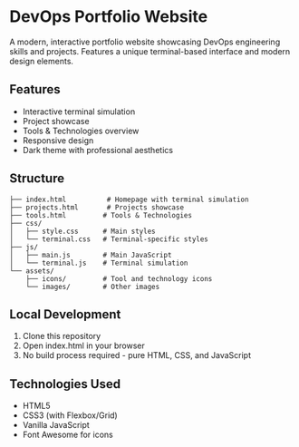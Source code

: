 # DevOps Portfolio Website

A modern, interactive portfolio website showcasing DevOps engineering skills and projects. Features a unique terminal-based interface and modern design elements.

## Features

- Interactive terminal simulation
- Project showcase
- Tools & Technologies overview
- Responsive design
- Dark theme with professional aesthetics

## Structure

```
├── index.html          # Homepage with terminal simulation
├── projects.html       # Projects showcase
├── tools.html         # Tools & Technologies
├── css/
│   ├── style.css      # Main styles
│   └── terminal.css   # Terminal-specific styles
├── js/
│   ├── main.js        # Main JavaScript
│   └── terminal.js    # Terminal simulation
└── assets/
    ├── icons/         # Tool and technology icons
    └── images/        # Other images
```

## Local Development

1. Clone this repository
2. Open index.html in your browser
3. No build process required - pure HTML, CSS, and JavaScript

## Technologies Used

- HTML5
- CSS3 (with Flexbox/Grid)
- Vanilla JavaScript
- Font Awesome for icons

